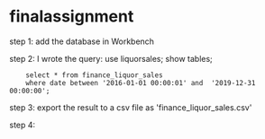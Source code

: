 # finalassignment

step 1: add the database in Workbench 

step 2: I wrote the query:
        use liquorsales;
        show tables;
        
        select * from finance_liquor_sales
        where date between '2016-01-01 00:00:01' and  '2019-12-31 00:00:00';
        
step 3: export the result to a csv file as 'finance_liquor_sales.csv' 

step 4: 
